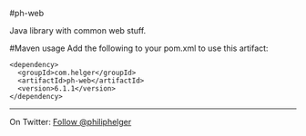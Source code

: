#ph-web

Java library with common web stuff.

#Maven usage
Add the following to your pom.xml to use this artifact:
```
<dependency>
  <groupId>com.helger</groupId>
  <artifactId>ph-web</artifactId>
  <version>6.1.1</version>
</dependency>
```

---

On Twitter: <a href="https://twitter.com/philiphelger">Follow @philiphelger</a>
